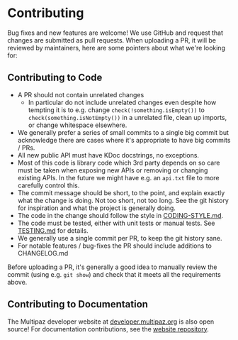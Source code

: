 # Contributing

Bug fixes and new features are welcome! We use GitHub and request that changes are
submitted as pull requests. When uploading a PR, it will be reviewed by maintainers,
here are some pointers about what we're looking for:

## Contributing to Code

- A PR should not contain unrelated changes
  - In particular do not include unrelated changes even despite how tempting it is to e.g. change
    `check(!something.isEmpty())` to `check(something.isNotEmpty())` in a unrelated file,
    clean up imports, or change whitespace elsewhere.
- We generally prefer a series of small commits to a single big commit but acknowledge
  there are cases where it's appropriate to have big commits / PRs.
- All new public API must have KDoc docstrings, no exceptions.
- Most of this code is library code which 3rd party depends on so care must be taken when
  exposing new APIs or removing or changing existing APIs. In the future we might have
  e.g. an `api.txt` file to more carefully control this.
- The commit message should be short, to the point, and explain exactly what the change is
  doing. Not too short, not too long. See the git history for inspiration and what the
  project is generally doing.
- The code in the change should follow the style in [CODING-STYLE.md](CODING-STYLE.md).
- The code must be tested, either with unit tests or manual tests. See [TESTING.md](TESTING.md) for details.
- We generally use a single commit per PR, to keep the git history sane.
- For notable features / bug-fixes the PR should include additions to CHANGELOG.md

Before uploading a PR, it's generally a good idea to manually review the commit (using
e.g. `git show`) and check that it meets all the requirements above.

## Contributing to Documentation

The Multipaz developer website at [developer.multipaz.org](https://developer.multipaz.org) is also open source! 
For documentation contributions, see the [website repository](https://github.com/openwallet-foundation/multipaz-developer-website).

